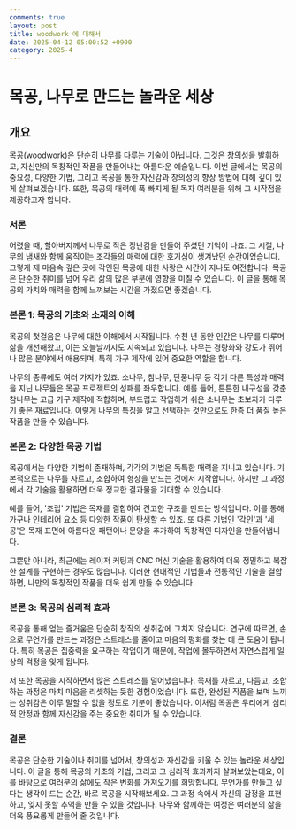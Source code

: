 ```yaml
---
comments: true
layout: post
title: woodwork 에 대해서
date: 2025-04-12 05:00:52 +0900
category: 2025-4
---
```


# 목공, 나무로 만드는 놀라운 세상

## 개요
목공(woodwork)은 단순히 나무를 다루는 기술이 아닙니다. 그것은 창의성을 발휘하고, 자신만의 독창적인 작품을 만들어내는 아름다운 예술입니다. 이번 글에서는 목공의 중요성, 다양한 기법, 그리고 목공을 통한 자신감과 창의성의 향상 방법에 대해 깊이 있게 살펴보겠습니다. 또한, 목공의 매력에 푹 빠지게 될 독자 여러분을 위해 그 시작점을 제공하고자 합니다.

### 서론
어렸을 때, 할아버지께서 나무로 작은 장난감을 만들어 주셨던 기억이 나죠. 그 시절, 나무의 냄새와 함께 움직이는 조각들의 매력에 대한 호기심이 생겨났던 순간이었습니다. 그렇게 제 마음속 깊은 곳에 각인된 목공에 대한 사랑은 시간이 지나도 여전합니다. 목공은 단순한 취미를 넘어 우리 삶의 많은 부분에 영향을 미칠 수 있습니다. 이 글을 통해 목공의 가치와 매력을 함께 느껴보는 시간을 가졌으면 좋겠습니다.

### 본론 1: 목공의 기초와 소재의 이해
목공의 첫걸음은 나무에 대한 이해에서 시작됩니다. 수천 년 동안 인간은 나무를 다루며 삶을 개선해왔고, 이는 오늘날까지도 지속되고 있습니다. 나무는 경량화와 강도가 뛰어나 많은 분야에서 애용되며, 특히 가구 제작에 있어 중요한 역할을 합니다.

나무의 종류에도 여러 가지가 있죠. 소나무, 참나무, 단풍나무 등 각기 다른 특성과 매력을 지닌 나무들은 목공 프로젝트의 성패를 좌우합니다. 예를 들어, 튼튼한 내구성을 갖춘 참나무는 고급 가구 제작에 적합하며, 부드럽고 작업하기 쉬운 소나무는 초보자가 다루기 좋은 재료입니다. 이렇게 나무의 특징을 알고 선택하는 것만으로도 한층 더 품질 높은 작품을 만들 수 있습니다.

### 본론 2: 다양한 목공 기법
목공에서는 다양한 기법이 존재하며, 각각의 기법은 독특한 매력을 지니고 있습니다. 기본적으로는 나무를 자르고, 조합하여 형상을 만드는 것에서 시작합니다. 하지만 그 과정에서 각 기술을 활용하면 더욱 정교한 결과물을 기대할 수 있습니다.

예를 들어, '조립' 기법은 목재를 결합하여 견고한 구조를 만드는 방식입니다. 이를 통해 가구나 인테리어 요소 등 다양한 작품이 탄생할 수 있죠. 또 다른 기법인 '각인'과 '세공'은 목재 표면에 아름다운 패턴이나 문양을 추가하여 독창적인 디자인을 만들어냅니다.

그뿐만 아니라, 최근에는 레이저 커팅과 CNC 머신 기술을 활용하여 더욱 정밀하고 복잡한 설계를 구현하는 경우도 많습니다. 이러한 현대적인 기법들과 전통적인 기술을 결합하면, 나만의 독창적인 작품을 더욱 쉽게 만들 수 있습니다.

### 본론 3: 목공의 심리적 효과
목공을 통해 얻는 즐거움은 단순히 창작의 성취감에 그치지 않습니다. 연구에 따르면, 손으로 무언가를 만드는 과정은 스트레스를 줄이고 마음의 평화를 찾는 데 큰 도움이 됩니다. 특히 목공은 집중력을 요구하는 작업이기 때문에, 작업에 몰두하면서 자연스럽게 일상의 걱정을 잊게 됩니다.

저 또한 목공을 시작하면서 많은 스트레스를 덜어냈습니다. 목재를 자르고, 다듬고, 조합하는 과정은 마치 마음을 리셋하는 듯한 경험이었습니다. 또한, 완성된 작품을 보며 느끼는 성취감은 이루 말할 수 없을 정도로 기분이 좋았습니다. 이처럼 목공은 우리에게 심리적 안정과 함께 자신감을 주는 중요한 취미가 될 수 있습니다.

### 결론
목공은 단순한 기술이나 취미를 넘어서, 창의성과 자신감을 키울 수 있는 놀라운 세상입니다. 이 글을 통해 목공의 기초와 기법, 그리고 그 심리적 효과까지 살펴보았는데요, 이를 바탕으로 여러분의 삶에도 작은 변화를 가져오기를 희망합니다. 무언가를 만들고 싶다는 생각이 드는 순간, 바로 목공을 시작해보세요. 그 과정 속에서 자신의 감정을 표현하고, 잊지 못할 추억을 만들 수 있을 것입니다. 나무와 함께하는 여정은 여러분의 삶을 더욱 풍요롭게 만들어 줄 것입니다.
